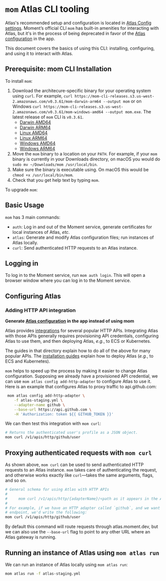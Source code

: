 # `mom` Atlas CLI tooling

Atlas's recommended setup and configuration is located in [Atlas Config settings](https://app.moment.dev/settings/atlas).
Moment’s official CLI `mom` has built-in amenities for interacting with Atlas, but it's in the process of being deprecated in favor of the [Atlas configuration](https://app.moment.dev/settings/atlas) in the app.

This document covers the basics of using this CLI: installing, configuring, and using it to interact with Atlas.

## Prerequisite: mom CLI Installation

To install `mom`:

1. Download the architecure-specific binary for your operating system using `curl`. For example, `curl https://mom-cli-releases.s3.us-west-2.amazonaws.com/v0.3.61/mom-darwin-arm64 --output mom` or on Windows `curl https://mom-cli-releases.s3.us-west-2.amazonaws.com/v0.3.61/mom-windows-amd64 --output mom.exe`. The latest release of `mom` CLI is `v0.3.61`.
    -   [Darwin AMD64](https://mom-cli-releases.s3.us-west-2.amazonaws.com/v0.3.61/mom-darwin-amd64)
    -   [Darwin ARM64](https://mom-cli-releases.s3.us-west-2.amazonaws.com/v0.3.61/mom-darwin-arm64)
    -   [Linux AMD64](https://mom-cli-releases.s3.us-west-2.amazonaws.com/v0.3.61/mom-linux-amd64)
    -   [Linux ARM64](https://mom-cli-releases.s3.us-west-2.amazonaws.com/v0.3.61/mom-linux-arm64)
    -   [Windows AMD64](https://mom-cli-releases.s3.us-west-2.amazonaws.com/v0.3.61/mom-windows-amd64)
    -   [Windows ARM64](https://mom-cli-releases.s3.us-west-2.amazonaws.com/v0.3.61/mom-windows-arm64)
1. Move the `mom` binary to a location on your `PATH`. For example, if your `mom` binary is currently in your Downloads directory, on macOS you would do `sudo mv ~/Downloads/mom /usr/local/bin`.
1. Make sure the binary is executable using. On macOS this would be `chmod +x /usr/local/bin/mom`.
1. Check that you get help text by typing `mom`.

To upgrade `mom`:

## Basic Usage

`mom` has 3 main commands:

-   `auth`: Log in and out of the Moment service, generate certificates for local instances of Atlas, _etc_.
-   `atlas`: Generate and modify Atlas configuration files; run instances of Atlas locally.
-   `curl`: Send authenticated HTTP requests to an Atlas instance.

## Logging in

To log in to the Moment service, run `mom auth login`.
This will open a browser window where you can log in to the Moment service.

## Configuring Atlas

### Adding HTTP API integration

**Generate [Atlas configuration](https://app.moment.dev/settings/atlas) in the app instead of using mom**

Atlas provides [integrations][integrations] for several popular HTTP APIs.
Integrating Atlas with those APIs generally requires provisioning API credentials, configuring Atlas to use them, and then deploying Atlas, _e.g._, to ECS or Kubernetes.

The guides in that directory explain how to do all of the above for many popular APIs.
The [installation guides][install-guides] explain how to deploy Atlas (_e.g._, to ECS and Kubernetes).

`mom` helps to speed up the process by making it easier to change Atlas configuration.
Supposing we already have a provisioned API credential, we can use `mom atlas config add-http-adapter` to configure Atlas to use it.
Here is an example that configures Atlas to proxy traffic to api.github.com:

```sh
 mom atlas config add-http-adapter \
    -f atlas-staging.yml \
    --adapter-name github \
    --base-url https://api.github.com \
    -H 'Authorization: token ${{ GITHUB_TOKEN }}'
```

We can then test this integration with `mom curl`:

```sh
# Returns the authenticated user's profile as a JSON object.
mom curl /v1/apis/http/github/user
```

## Proxying authenticated requests with `mom curl`

As shown above, `mom curl` can be used to send authenticated HTTP requests to an Atlas instance.
`mom` takes care of authenticating the request, and otherwise works exactly like `curl`—takes the same arguments, flags, and so on.

```sh
# General schema for using Atlas with HTTP APIs
#
#     mom curl /v1/apis/http/{adapterName}/<path as it appears in the API> [curl-args]
#
# For example, if we have an HTTP adapter called `github`, and we want to request the `/user`
# endpoint, we'd write the following:
mom curl /v1/apis/http/github/user
```

By default this command will route requests through atlas.moment.dev, but we can also use the `--base-url` flag to point to any other URL where an Atlas gateway is running.

## Running an instance of Atlas using `mom atlas run`

We can run an instance of Atlas locally using `mom atlas run`:

```sh
mom atlas run -f atlas-staging.yml
```

[integrations]: /atlas-docs/integrations
[install-guides]: /atlas-docs/Installations